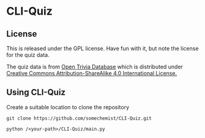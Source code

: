# CLI-Quiz

## License
This is released under the GPL license. Have fun with it, but note the license for the quiz data.

The quiz data is from [Open Trivia Database](https://opentdb.com/)
which is distributed under [Creative Commons Attribution-ShareAlike 4.0 International License.](https://creativecommons.org/licenses/by-sa/4.0/)

## Using CLI-Quiz
Create a suitable location to clone the repository

`git clone https://github.com/somechemist/CLI-Quiz.git`

`python /<your-path>/CLI-Quiz/main.py`
